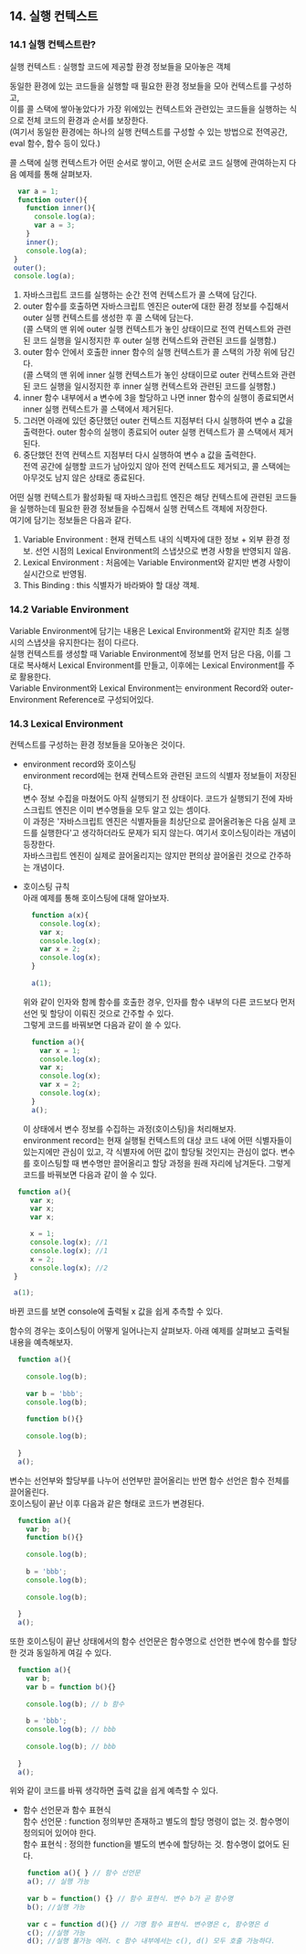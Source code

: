 ## 14. 실행 컨텍스트

### 14.1 실행 컨텍스트란?  
  실행 컨텍스트 : 실행할 코드에 제공할 환경 정보들을 모아놓은 객체  
  
  동일한 환경에 있는 코드들을 실행할 때 필요한 환경 정보들을 모아 컨텍스트를 구성하고,  
  이를 콜 스택에 쌓아놓았다가 가장 위에있는 컨텍스트와 관련있는 코드들을 실행하는 식으로 전체 코드의 환경과 순서를 보장한다.  
  (여기서 동일한 환경에는 하나의 실행 컨텍스트를 구성할 수 있는 방법으로 전역공간, eval 함수, 함수 등이 있다.)  
  
  콜 스택에 실행 컨텍스트가 어떤 순서로 쌓이고, 어떤 순서로 코드 실행에 관여하는지 다음 예제를 통해 살펴보자.  
  
  ```javascript
    var a = 1;
    function outer(){
      function inner(){
        console.log(a);
        var a = 3;
      }
      inner();
      console.log(a);
   }
   outer();
   console.log(a);
  ```
  1. 자바스크립트 코드를 실행하는 순간 전역 컨텍스트가 콜 스택에 담긴다.  
  2. outer 함수를 호출하면 자바스크립트 엔진은 outer에 대한 환경 정보를 수집해서 outer 실행 컨텍스트를 생성한 후 콜 스택에 담는다.   
  (콜 스택의 맨 위에 outer 실행 컨텍스트가 놓인 상태이므로 전역 컨텍스트와 관련된 코드 실행을 일시정지한 후 outer 실행 컨텍스트와 관련된 코드를 실행함.)  
  3. outer 함수 안에서 호출한 inner 함수의 실행 컨텍스트가 콜 스택의 가장 위에 담긴다.  
  (콜 스택의 맨 위에 inner 실행 컨텍스트가 놓인 상태이므로 outer 컨텍스트와 관련된 코드 실행을 일시정지한 후 inner 실행 컨텍스트와 관련된 코드를 실행함.)  
  4. inner 함수 내부에서 a 변수에 3을 할당하고 나면 inner 함수의 실행이 종료되면서 inner 실행 컨텍스트가 콜 스택에서 제거된다.  
  5. 그러면 아래에 있던 중단했던 outer 컨텍스트 지점부터 다시 실행하여 변수 a 값을 출력한다.
     outer 함수의 실행이 종료되어 outer 실행 컨텍스트가 콜 스택에서 제거된다.  
  6. 중단했던 전역 컨텍스트 지점부터 다시 실행하여 변수 a 값을 출력한다.  
     전역 공간에 실행할 코드가 남아있지 않아 전역 컨텍스트도 제거되고, 콜 스택에는 아무것도 남지 않은 상태로 종료된다.  
     
  어떤 실행 컨텍스트가 활성화될 때 자바스크립트 엔진은 해당 컨텍스트에 관련된 코드들을 실행하는데 필요한 환경 정보들을 수집해서 실행 컨텍스트 객체에 저장한다.  
  여기에 담기는 정보들은 다음과 같다.
  1. Variable Environment : 현재 컨텍스트 내의 식벽자에 대한 정보 + 외부 환경 정보. 선언 시점의 Lexical Environment의 스냅샷으로 변경 사항을 반영되지 않음.  
  2. Lexical Environment : 처음에는 Variable Environment와 같지만 변경 사항이 실시간으로 반영됨.  
  3. This Binding : this 식별자가 바라봐야 할 대상 객체.  
  
### 14.2 Variable Environment  
  Variable Environment에 담기는 내용은 Lexical Environment와 같지만 최초 실행 시의 스냅샷을 유지한다는 점이 다르다.  
  실행 컨텍스트를 생성할 때 Variable Environment에 정보를 먼저 담은 다음, 이를 그대로 복사해서 Lexical Environment를 만들고, 이후에는 Lexical Environment를 주로 활용한다.  
  Variable Environment와 Lexical Environment는 environment Record와 outer-Environment Reference로 구성되어있다.  
  
### 14.3 Lexical Environment   
  컨텍스트를 구성하는 환경 정보들을 모아놓은 것이다.  
  - environment record와 호이스팅  
    environment record에는 현재 컨텍스트와 관련된 코드의 식별자 정보들이 저장된다.  
    변수 정보 수집을 마쳤어도 아직 실행되기 전 상태이다. 코드가 실행되기 전에 자바스크립트 엔진은 이미 변수명들을 모두 알고 있는 셈이다.  
    이 과정은 '자바스크립트 엔진은 식별자들을 최상단으로 끌어올려놓은 다음 실제 코드를 실행한다'고 생각하더라도 문제가 되지 않는다. 여기서 호이스팅이라는 개념이 등장한다.  
    자바스크립트 엔진이 실제로 끌어올리지는 않지만 편의상 끌어올린 것으로 간주하는 개념이다.  
    
  - 호이스팅 규칙  
    아래 예제를 통해 호이스팅에 대해 알아보자.  
    
    ```javascript
      function a(x){
        console.log(x);
        var x;
        console.log(x);
        var x = 2;
        console.log(x);
      }  
      
      a(1);
    ```
    위와 같이 인자와 함께 함수를 호출한 경우, 인자를 함수 내부의 다른 코드보다 먼저 선언 및 할당이 이뤄진 것으로 간주할 수 있다.  
    그렇게 코드를 바꿔보면 다음과 같이 쓸 수 있다.  
    
    ```javascript
      function a(){
        var x = 1;
        console.log(x);
        var x;
        console.log(x);
        var x = 2;
        console.log(x);
      }
      a();
    ```
    
    이 상태에서 변수 정보를 수집하는 과정(호이스팅)을 처리해보자.  
    environment record는 현재 실행될 컨텍스트의 대상 코드 내에 어떤 식별자들이 있는지에만 관심이 있고, 각 식별자에 어떤 값이 할당될 것인지는 관심이 없다. 변수를 호이스팅할 때 변수명만 끌어올리고 할당 과정을 원래 자리에 남겨둔다. 그렇게 코드를 바꿔보면 다음과 같이 쓸 수 있다.  
    
   ```javascript
     function a(){
        var x;
        var x;
        var x;

        x = 1;
        console.log(x); //1
        console.log(x); //1
        x = 2;
        console.log(x); //2
    }

    a(1);
   
   ```
  바뀐 코드를 보면 console에 출력될 x 값을 쉽게 추측할 수 있다.  
  
  함수의 경우는 호이스팅이 어떻게 일어나는지 살펴보자. 아래 예제를 살펴보고 출력될 내용을 예측해보자.    
  
  ```javascript
    function a(){
      
      console.log(b);
      
      var b = 'bbb';
      console.log(b);
      
      function b(){}
      
      console.log(b);
    
    }
    a();
  ```
  
   
  변수는 선언부와 할당부를 나누어 선언부만 끌어올리는 반면 함수 선언은 함수 전체를 끌어올린다.  
  호이스팅이 끝난 이후 다음과 같은 형태로 코드가 변경된다.  
  ```javascript
    function a(){
      var b;
      function b(){}
      
      console.log(b);
      
      b = 'bbb';
      console.log(b);
           
      console.log(b);
    
    }
    a();
  ```
  
  또한 호이스팅이 끝난 상태에서의 함수 선언문은 함수명으로 선언한 변수에 함수를 할당한 것과 동일하게 여길 수 있다.  
  ```javascript
    function a(){
      var b;
      var b = function b(){}
      
      console.log(b); // b 함수
      
      b = 'bbb';
      console.log(b); // bbb
           
      console.log(b); // bbb
    
    }
    a();
  ```
  위와 같이 코드를 바꿔 생각하면 출력 값을 쉽게 예측할 수 있다.  
  
 - 함수 선언문과 함수 표현식  
   함수 선언문 : function 정의부만 존재하고 별도의 할당 명령이 없는 것. 함수명이 정의되어 있어야 한다.    
   함수 표현식 : 정의한 function을 별도의 변수에 할당하는 것. 함수명이 없어도 된다.  
   
   ```javascript
    function a(){ } // 함수 선언문
    a(); // 실행 가능  
    
    var b = function() {} // 함수 표현식. 변수 b가 곧 함수명  
    b(); //실행 가능
    
    var c = function d(){} // 기명 함수 표현식. 변수명은 c, 함수명은 d
    c(); //실행 가능
    d(); //실행 불가능 에러. c 함수 내부에서는 c(), d() 모두 호출 가능하다. 
    
   ```
